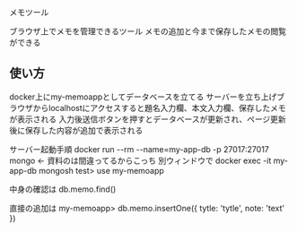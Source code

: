 メモツール

ブラウザ上でメモを管理できるツール
メモの追加と今まで保存したメモの閲覧ができる


## 使い方
docker上にmy-memoappとしてデータベースを立てる
サーバーを立ち上げブラウザからlocalhostにアクセスすると題名入力欄、本文入力欄、保存したメモが表示される
入力後送信ボタンを押すとデータベースが更新され、ページ更新後に保存した内容が追加で表示される

サーバー起動手順
docker run --rm --name=my-app-db -p 27017:27017 mongo   <- 資料のは間違ってるからこっち
別ウィンドウで
docker exec -it my-app-db mongosh
test> use my-memoapp

中身の確認は
db.memo.find()

直接の追加は
my-memoapp> db.memo.insertOne({ tytle: 'tytle', note: 'text' })